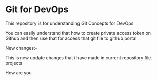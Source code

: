 # Git for DevOps

This repository is for understanding Git Concepts for DevOps

You can easily understand that how to create private access token on Github and then use that for access that git file to github portal

New changes:-

This is new update changes that i have made in current repository file.
projects 

How are you
